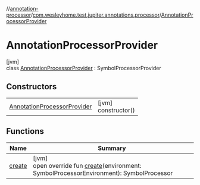 //[annotation-processor](../../../index.md)/[com.wesleyhome.test.jupiter.annotations.processor](../index.md)/[AnnotationProcessorProvider](index.md)

# AnnotationProcessorProvider

[jvm]\
class [AnnotationProcessorProvider](index.md) : SymbolProcessorProvider

## Constructors

| | |
|---|---|
| [AnnotationProcessorProvider](-annotation-processor-provider.md) | [jvm]<br>constructor() |

## Functions

| Name | Summary |
|---|---|
| [create](create.md) | [jvm]<br>open override fun [create](create.md)(environment: SymbolProcessorEnvironment): SymbolProcessor |
